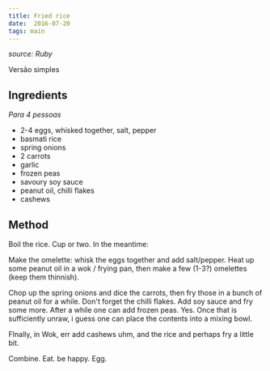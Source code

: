 ```yaml
---
title: Fried rice
date:  2016-07-20
tags: main
---
```


*source:  Ruby*

Versão simples

Ingredients
------------

*Para 4 pessoas*

- 2-4 eggs, whisked together, salt, pepper
- basmati rice
- spring onions
- 2 carrots
- garlic
- frozen peas
- savoury soy sauce
- peanut oil, chilli flakes
- cashews


Method
---------

Boil the rice.  Cup or two.  In the meantime:

Make the omelette: whisk the eggs together and add salt/pepper.  Heat
up some peanut oil in a wok / frying pan, then make a few (1-3?)
omelettes (keep them thinnish).

Chop up the spring onions and dice the carrots, then fry those in a
bunch of peanut oil for a while.  Don't forget the chilli flakes.  Add
soy sauce and fry some more.  After a while one can add frozen
peas. Yes.  Once that is sufficiently unraw, i guess one can place the
contents into a mixing bowl.

FInally, in Wok, err add cashews uhm, and the rice and perhaps fry a little bit. 

Combine. Eat. be happy. Egg. 
  
